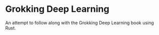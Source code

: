 # Grokking Deep Learning

An attempt to follow along with the Grokking Deep Learning book using Rust.